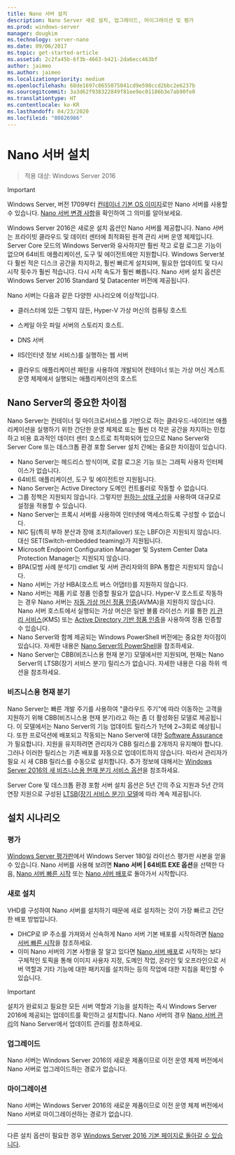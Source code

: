 ```yaml
---
title: Nano 서버 설치
description: Nano Server 새로 설치, 업그레이드, 마이그레이션 및 평가
ms.prod: windows-server
manager: dougkim
ms.technology: server-nano
ms.date: 09/06/2017
ms.topic: get-started-article
ms.assetid: 2c2fa45b-6f3b-4663-b421-2da6ecc463bf
author: jaimeo
ms.author: jaimeo
ms.localizationpriority: medium
ms.openlocfilehash: 68de1697c8655075041cd9e598ccd2bbc2e6237b
ms.sourcegitcommit: 3a3d62f938322849f81ee9ec01186b3e7ab90fe0
ms.translationtype: HT
ms.contentlocale: ko-KR
ms.lasthandoff: 04/23/2020
ms.locfileid: "80826986"
---
```

# <a name="install-nano-server"></a>Nano 서버 설치

>적용 대상: Windows Server 2016

> [!IMPORTANT]
> Windows Server, 버전 1709부터 [컨테이너 기본 OS 이미지](/virtualization/windowscontainers/quick-start/using-insider-container-images#install-base-container-image)로만 Nano 서버를 사용할 수 있습니다. [Nano 서버 변경 사항](nano-in-semi-annual-channel.md)을 확인하여 그 의미를 알아보세요. 

Windows Server 2016은 새로운 설치 옵션인 Nano 서버를 제공합니다. Nano 서버는 프라이빗 클라우드 및 데이터 센터에 최적화된 원격 관리 서버 운영 체제입니다. Server Core 모드의 Windows Server와 유사하지만 훨씬 작고 로컬 로그온 기능이 없으며 64비트 애플리케이션, 도구 및 에이전트에만 지원합니다. Windows Server보다 훨씬 적은 디스크 공간을 차지하고, 훨씬 빠르게 설치되며, 필요한 업데이트 및 다시 시작 횟수가 훨씬 적습니다. 다시 시작 속도가 훨씬 빠릅니다. Nano 서버 설치 옵션은 Windows Server 2016 Standard 및 Datacenter 버전에 제공됩니다.  

Nano 서버는 다음과 같은 다양한 시나리오에 이상적입니다.  
  
-   클러스터에 있든 그렇지 않든, Hyper-V 가상 머신의 컴퓨팅 호스트  
  
-   스케일 아웃 파일 서버의 스토리지 호스트.  
  
-   DNS 서버  
  
-   IIS(인터넷 정보 서비스)를 실행하는 웹 서버  
  
-   클라우드 애플리케이션 패턴을 사용하여 개발되어 컨테이너 또는 가상 머신 게스트 운영 체제에서 실행되는 애플리케이션의 호스트  
  
## <a name="important-differences-in-nano-server"></a>Nano Server의 중요한 차이점

Nano Server는 컨테이너 및 마이크로서비스를 기반으로 하는 클라우드-네이티브 애플리케이션을 실행하기 위한 간단한 운영 체제로 또는 훨씬 더 작은 공간을 차지하는 민첩하고 비용 효과적인 데이터 센터 호스트로 최적화되어 있으므로 Nano Server와 Server Core 또는 데스크톱 환경 포함 Server 설치 간에는 중요한 차이점이 있습니다.

- Nano Server는 헤드리스 방식이며, 로컬 로그온 기능 또는 그래픽 사용자 인터페이스가 없습니다.
- 64비트 애플리케이션, 도구 및 에이전트만 지원됩니다.
- Nano Server는 Active Directory 도메인 컨트롤러로 작동할 수 없습니다.
- 그룹 정책은 지원되지 않습니다. 그렇지만 [원하는 상태 구성](https://msdn.microsoft.com/powershell/dsc/nanoDsc)을 사용하여 대규모로 설정을 적용할 수 있습니다.
- Nano Server는 프록시 서버를 사용하여 인터넷에 액세스하도록 구성할 수 없습니다.
- NIC 팀(특히 부하 분산과 장애 조치(failover) 또는 LBFO)은 지원되지 않습니다. 대신 SET(Switch-embedded teaming)가 지원됩니다.
- Microsoft Endpoint Configuration Manager 및 System Center Data Protection Manager는 지원되지 않습니다.
- BPA(모범 사례 분석기) cmdlet 및 서버 관리자와의 BPA 통합은 지원되지 않습니다.
- Nano 서버는 가상 HBA(호스트 버스 어댑터)를 지원하지 않습니다.
- Nano 서버는 제품 키로 정품 인증할 필요가 없습니다. Hyper-V 호스트로 작동하는 경우 Nano 서버는 [자동 가상 머신 정품 인증](https://technet.microsoft.com/library/dn303421%28v=ws.11%29.aspx)(AVMA)을 지원하지 않습니다. Nano 서버 호스트에서 실행되는 가상 머신은 일반 볼륨 라이선스 키를 통한 [키 관리 서비스](https://technet.microsoft.com/library/jj612867(v=ws.11).aspx)(KMS) 또는 [Active Directory 기반 정품 인증](https://technet.microsoft.com/library/dn502534(v=ws.11).aspx)을 사용하여 정품 인증할 수 있습니다.
- Nano Server와 함께 제공되는 Windows PowerShell 버전에는 중요한 차이점이 있습니다. 자세한 내용은 [Nano Server의 PowerShell](PowerShell-on-Nano-Server.md)을 참조하세요.
- Nano Server는 CBB(비즈니스용 현재 분기) 모델에서만 지원되며, 현재는 Nano Server의 LTSB(장기 서비스 분기) 릴리스가 없습니다. 자세한 내용은 다음 하위 섹션을 참조하세요.

### <a name="current-branch-for-business"></a>비즈니스용 현재 분기
Nano Server는 빠른 개발 주기를 사용하여 "클라우드 주기"에 따라 이동하는 고객을 지원하기 위해 CBB(비즈니스용 현재 분기)라고 하는 좀 더 활성화된 모델로 제공됩니다. 이 모델에서는 Nano Server의 기능 업데이트 릴리스가 1년에 2~3회로 예상됩니다. 또한 프로덕션에 배포되고 작동되는 Nano Server에 대한 [Software Assurance](https://www.microsoft.com/licensing/licensing-programs/software-assurance-default.aspx)가 필요합니다. 지원을 유지하려면 관리자가 CBB 릴리스를 2개까지 유지해야 합니다. 그러나 이러한 릴리스는 기존 배포를 자동으로 업데이트하지 않습니다. 따라서 관리자가 필요 시 새 CBB 릴리스를 수동으로 설치합니다. 추가 정보에 대해서는 [Windows Server 2016의 새 비즈니스용 현재 분기 서비스 옵션](https://blogs.technet.microsoft.com/windowsserver/2016/07/12/windows-server-2016-new-current-branch-for-business-servicing-option/)을 참조하세요.

Server Core 및 데스크톱 환경 포함 서버 설치 옵션은 5년 간의 주요 지원과 5년 간의 연장 지원으로 구성된 [LTSB(장기 서비스 분기) 모델](https://support.microsoft.com/lifecycle#gp%2Fgp_msl_policy)에 따라 계속 제공됩니다.

## <a name="installation-scenarios"></a>설치 시나리오

### <a name="evaluation"></a>평가
[Windows Server 평가판](https://www.microsoft.com/evalcenter/evaluate-windows-server-2016)에서 Windows Server 180일 라이선스 평가판 사본을 얻을 수 있습니다. Nano 서버를 사용해 보려면 **Nano 서버 | 64비트 EXE 옵션**을 선택한 다음, [Nano 서버 빠른 시작](Nano-Server-Quick-Start.md) 또는 [Nano 서버 배포](Deploy-Nano-Server.md)로 돌아가서 시작합니다.

### <a name="clean-installation"></a>새로 설치
VHD를 구성하여 Nano 서버를 설치하기 때문에 새로 설치하는 것이 가장 빠르고 간단한 배포 방법입니다.

- DHCP로 IP 주소를 가져와서 신속하게 Nano 서버 기본 배포를 시작하려면 [Nano 서버 빠른 시작](Nano-Server-Quick-Start.md)을 참조하세요. 
- 이미 Nano 서버의 기본 사항을 잘 알고 있다면 [Nano 서버 배포](Deploy-Nano-Server.md)로 시작하는 보다 구체적인 토픽을 통해 이미지 사용자 지정, 도메인 작업, 온라인 및 오프라인으로 서버 역할과 기타 기능에 대한 패키지를 설치하는 등의 작업에 대한 지침을 확인할 수 있습니다.

> [!IMPORTANT]  
> 설치가 완료되고 필요한 모든 서버 역할과 기능을 설치하는 즉시 Windows Server 2016에 제공되는 업데이트를 확인하고 설치합니다. Nano 서버의 경우 [Nano 서버 관리](Manage-Nano-Server.md)의 Nano Server에서 업데이트 관리를 참조하세요.

### <a name="upgrade"></a>업그레이드
Nano 서버는 Windows Server 2016의 새로운 제품이므로 이전 운영 체제 버전에서 Nano 서버로 업그레이드하는 경로가 없습니다.

### <a name="migration"></a>마이그레이션
Nano 서버는 Windows Server 2016의 새로운 제품이므로 이전 운영 체제 버전에서 Nano 서버로 마이그레이션하는 경로가 없습니다.
  
-------------------------------------
다른 설치 옵션이 필요한 경우 [Windows Server 2016 기본 페이지로 돌아갈 수 있습니다](windows-server-2016.md). 

  


 
